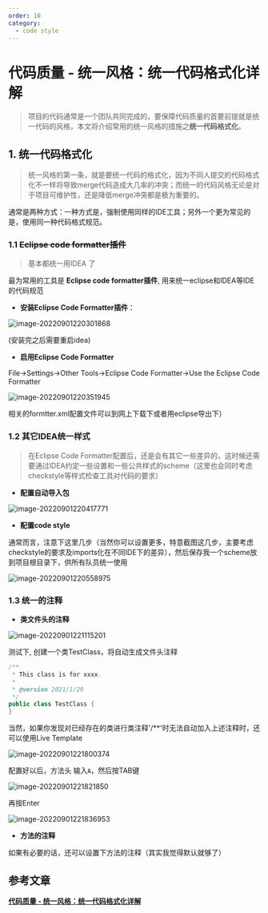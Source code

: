 ```yaml
---
order: 10
category:
  - code style
---
```


# 代码质量 - 统一风格：统一代码格式化详解

> 项目的代码通常是一个团队共同完成的，要保障代码质量的首要前提就是统一代码的风格，本文将介绍常用的统一风格的措施之**统一代码格式化**。

## 1. 统一代码格式化

> 统一风格的第一条，就是要统一代码的格式化，因为不同人提交的代码格式化不一样将导致merge代码造成大几率的冲突；而统一的代码风格无论是对于项目可维护性，还是降低merge冲突都是极为重要的。

通常是两种方式：一种方式是，强制使用同样的IDE工具；另外一个更为常见的是，使用同一种代码格式规范。

### 1.1 ~~Eclipse code formatter插件~~

>基本都统一用IDEA 了

最为常用的工具是 **Eclipse code formatter插件**, 用来统一eclipse和IDEA等IDE的代码规范

- **安装Eclipse Code Formatter插件**：

![image-20220901220301868](https://zszblog.oss-cn-beijing.aliyuncs.com/zszblog/image-20220901220301868.png)

(安装完之后需要重启idea)

- **启用Eclipse Code Formatter**

File->Settings->Other Tools->Eclipse Code Formatter->Use the Eclipse Code Formatter

![image-20220901220351945](https://zszblog.oss-cn-beijing.aliyuncs.com/zszblog/image-20220901220351945.png)

相关的formtter.xml配置文件可以到网上下载下或者用eclipse导出下）

### 1.2 其它IDEA统一样式

> 在Eclipse Code Formatter配置后，还是会有其它一些差异的，这时候还需要通过IDEA约定一些设置和一些公共样式的scheme（这里也会同时考虑checkstyle等样式检查工具对代码的要求）

- **配置自动导入包**

![image-20220901220417771](https://zszblog.oss-cn-beijing.aliyuncs.com/zszblog/image-20220901220417771.png)

- **配置code style**

通常而言，注意下这里几步（当然你可以设置更多，特意截图这几步，主要考虑checkstyle的要求及imports化在不同IDE下的差异），然后保存我一个scheme放到项目根目录下，供所有队员统一使用

![image-20220901220558975](https://zszblog.oss-cn-beijing.aliyuncs.com/zszblog/image-20220901220558975.png)

### 1.3 统一的注释

- **类文件头的注释**

![image-20220901221115201](https://zszblog.oss-cn-beijing.aliyuncs.com/zszblog/image-20220901221115201.png)

测试下, 创建一个类TestClass，将自动生成文件头注释

```java
/**
 * This class is for xxxx.
 *
 * @version 2021/1/20
 */
public class TestClass {
}

```

当然，如果你发现对已经存在的类进行类注释'/**'时无法自动加入上述注释时，还可以使用Live Template

![image-20220901221800374](https://zszblog.oss-cn-beijing.aliyuncs.com/zszblog/image-20220901221800374.png)

配置好以后，方法头 输入`A`，然后按TAB键

![image-20220901221821850](https://zszblog.oss-cn-beijing.aliyuncs.com/zszblog/image-20220901221821850.png)

再按Enter

![image-20220901221836953](https://zszblog.oss-cn-beijing.aliyuncs.com/zszblog/image-20220901221836953.png)

- **方法的注释**

如果有必要的话，还可以设置下方法的注释（其实我觉得默认就够了）

## 参考文章

[**代码质量 - 统一风格：统一代码格式化详解**](https://pdai.tech/md/develop/ut/dev-qt-code-style.html)
